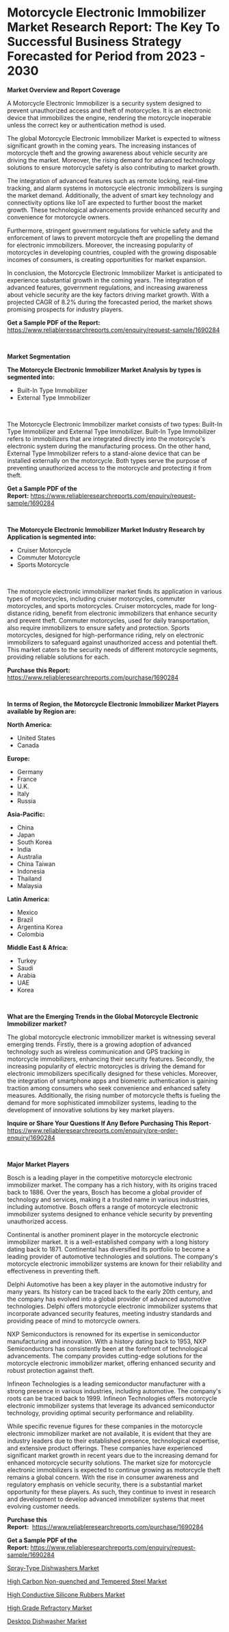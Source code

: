 <p><h1>Motorcycle Electronic Immobilizer Market Research Report: The Key To Successful Business Strategy Forecasted for Period from 2023 - 2030</h1></p><p><strong>Market Overview and Report Coverage</strong></p>
<p><p>A Motorcycle Electronic Immobilizer is a security system designed to prevent unauthorized access and theft of motorcycles. It is an electronic device that immobilizes the engine, rendering the motorcycle inoperable unless the correct key or authentication method is used.</p><p>The global Motorcycle Electronic Immobilizer Market is expected to witness significant growth in the coming years. The increasing instances of motorcycle theft and the growing awareness about vehicle security are driving the market. Moreover, the rising demand for advanced technology solutions to ensure motorcycle safety is also contributing to market growth.</p><p>The integration of advanced features such as remote locking, real-time tracking, and alarm systems in motorcycle electronic immobilizers is surging the market demand. Additionally, the advent of smart key technology and connectivity options like IoT are expected to further boost the market growth. These technological advancements provide enhanced security and convenience for motorcycle owners.</p><p>Furthermore, stringent government regulations for vehicle safety and the enforcement of laws to prevent motorcycle theft are propelling the demand for electronic immobilizers. Moreover, the increasing popularity of motorcycles in developing countries, coupled with the growing disposable incomes of consumers, is creating opportunities for market expansion.</p><p>In conclusion, the Motorcycle Electronic Immobilizer Market is anticipated to experience substantial growth in the coming years. The integration of advanced features, government regulations, and increasing awareness about vehicle security are the key factors driving market growth. With a projected CAGR of 8.2% during the forecasted period, the market shows promising prospects for industry players.</p></p>
<p><strong>Get a Sample PDF of the Report:</strong> <a href="https://www.reliableresearchreports.com/enquiry/request-sample/1690284">https://www.reliableresearchreports.com/enquiry/request-sample/1690284</a></p>
<p>&nbsp;</p>
<p><strong>Market Segmentation</strong></p>
<p><strong>The Motorcycle Electronic Immobilizer Market Analysis by types is segmented into:</strong></p>
<p><ul><li>Built-In Type Immobilizer</li><li>External Type Immobilizer</li></ul></p>
<p>&nbsp;</p>
<p><p>The Motorcycle Electronic Immobilizer market consists of two types: Built-In Type Immobilizer and External Type Immobilizer. Built-In Type Immobilizer refers to immobilizers that are integrated directly into the motorcycle's electronic system during the manufacturing process. On the other hand, External Type Immobilizer refers to a stand-alone device that can be installed externally on the motorcycle. Both types serve the purpose of preventing unauthorized access to the motorcycle and protecting it from theft.</p></p>
<p><strong>Get a Sample PDF of the Report:</strong>&nbsp;<a href="https://www.reliableresearchreports.com/enquiry/request-sample/1690284">https://www.reliableresearchreports.com/enquiry/request-sample/1690284</a></p>
<p>&nbsp;</p>
<p><strong>The Motorcycle Electronic Immobilizer Market Industry Research by Application is segmented into:</strong></p>
<p><ul><li>Cruiser Motorcycle</li><li>Commuter Motorcycle</li><li>Sports Motorcycle</li></ul></p>
<p>&nbsp;</p>
<p><p>The motorcycle electronic immobilizer market finds its application in various types of motorcycles, including cruiser motorcycles, commuter motorcycles, and sports motorcycles. Cruiser motorcycles, made for long-distance riding, benefit from electronic immobilizers that enhance security and prevent theft. Commuter motorcycles, used for daily transportation, also require immobilizers to ensure safety and protection. Sports motorcycles, designed for high-performance riding, rely on electronic immobilizers to safeguard against unauthorized access and potential theft. This market caters to the security needs of different motorcycle segments, providing reliable solutions for each.</p></p>
<p><strong>Purchase this Report:</strong>&nbsp; <a href="https://www.reliableresearchreports.com/purchase/1690284">https://www.reliableresearchreports.com/purchase/1690284</a></p>
<p>&nbsp;</p>
<p><strong>In terms of Region, the Motorcycle Electronic Immobilizer Market Players available by Region are:</strong></p>
<p>
    <p> <strong> North America: </strong>
        <ul>
            <li>United States</li>
            <li>Canada</li>
        </ul>
        </p> 
    <p> <strong> Europe: </strong>
        <ul>
            <li>Germany</li>
            <li>France</li>
            <li>U.K.</li>
            <li>Italy</li>
            <li>Russia</li>
        </ul>
        </p> 
    <p> <strong> Asia-Pacific: </strong>
        <ul>
            <li>China</li>
            <li>Japan</li>
            <li>South Korea</li>
            <li>India</li>
            <li>Australia</li>
            <li>China Taiwan</li>
            <li>Indonesia</li>
            <li>Thailand</li>
            <li>Malaysia</li>
        </ul>
        </p> 
    <p> <strong> Latin America: </strong>
        <ul>
            <li>Mexico</li>
            <li>Brazil</li>
            <li>Argentina Korea</li>
            <li>Colombia</li>
        </ul>
        </p> 
    <p> <strong> Middle East & Africa: </strong>
        <ul>
            <li>Turkey</li>
            <li>Saudi</li>
            <li>Arabia</li>
            <li>UAE</li>
            <li>Korea</li>
        </ul>
    </p>
    </p>
<p>&nbsp;</p>
<p><strong>What are the Emerging Trends in the Global Motorcycle Electronic Immobilizer market?</strong></p>
<p><p>The global motorcycle electronic immobilizer market is witnessing several emerging trends. Firstly, there is a growing adoption of advanced technology such as wireless communication and GPS tracking in motorcycle immobilizers, enhancing their security features. Secondly, the increasing popularity of electric motorcycles is driving the demand for electronic immobilizers specifically designed for these vehicles. Moreover, the integration of smartphone apps and biometric authentication is gaining traction among consumers who seek convenience and enhanced safety measures. Additionally, the rising number of motorcycle thefts is fueling the demand for more sophisticated immobilizer systems, leading to the development of innovative solutions by key market players.</p></p>
<p><strong>Inquire or Share Your Questions If Any Before Purchasing This Report</strong>- <a href="https://www.reliableresearchreports.com/enquiry/pre-order-enquiry/1690284">https://www.reliableresearchreports.com/enquiry/pre-order-enquiry/1690284</a></p>
<p>&nbsp;</p>
<p><strong>Major Market Players</strong></p>
<p><p>Bosch is a leading player in the competitive motorcycle electronic immobilizer market. The company has a rich history, with its origins traced back to 1886. Over the years, Bosch has become a global provider of technology and services, making it a trusted name in various industries, including automotive. Bosch offers a range of motorcycle electronic immobilizer systems designed to enhance vehicle security by preventing unauthorized access. </p><p>Continental is another prominent player in the motorcycle electronic immobilizer market. It is a well-established company with a long history dating back to 1871. Continental has diversified its portfolio to become a leading provider of automotive technologies and solutions. The company's motorcycle electronic immobilizer systems are known for their reliability and effectiveness in preventing theft. </p><p>Delphi Automotive has been a key player in the automotive industry for many years. Its history can be traced back to the early 20th century, and the company has evolved into a global provider of advanced automotive technologies. Delphi offers motorcycle electronic immobilizer systems that incorporate advanced security features, meeting industry standards and providing peace of mind to motorcycle owners. </p><p>NXP Semiconductors is renowned for its expertise in semiconductor manufacturing and innovation. With a history dating back to 1953, NXP Semiconductors has consistently been at the forefront of technological advancements. The company provides cutting-edge solutions for the motorcycle electronic immobilizer market, offering enhanced security and robust protection against theft. </p><p>Infineon Technologies is a leading semiconductor manufacturer with a strong presence in various industries, including automotive. The company's roots can be traced back to 1999. Infineon Technologies offers motorcycle electronic immobilizer systems that leverage its advanced semiconductor technology, providing optimal security performance and reliability. </p><p>While specific revenue figures for these companies in the motorcycle electronic immobilizer market are not available, it is evident that they are industry leaders due to their established presence, technological expertise, and extensive product offerings. These companies have experienced significant market growth in recent years due to the increasing demand for enhanced motorcycle security solutions. The market size for motorcycle electronic immobilizers is expected to continue growing as motorcycle theft remains a global concern. With the rise in consumer awareness and regulatory emphasis on vehicle security, there is a substantial market opportunity for these players. As such, they continue to invest in research and development to develop advanced immobilizer systems that meet evolving customer needs.</p></p>
<p><strong>Purchase this Report:</strong>&nbsp;&nbsp;<a href="https://www.reliableresearchreports.com/purchase/1690284">https://www.reliableresearchreports.com/purchase/1690284</a></p>
<p></p>
<p><strong>Get a Sample PDF of the Report:</strong>&nbsp;<a href="https://www.reliableresearchreports.com/enquiry/request-sample/1690284">https://www.reliableresearchreports.com/enquiry/request-sample/1690284</a></p>
<p><p><a href="https://medium.com/@kimwalker82/spray-type-dishwashers-market-trends-forecast-and-competitive-analysis-to-2030-28c2d31d99ae">Spray-Type Dishwashers Market</a></p><p><a href="https://www.linkedin.com/pulse/high-carbon-non-quenched-tempered-steel-market-insights-w2lge/">High Carbon Non-quenched and Tempered Steel Market</a></p><p><a href="https://www.linkedin.com/pulse/high-conductive-silicone-rubbers-market-size-share-global-ft6xe/">High Conductive Silicone Rubbers Market</a></p><p><a href="https://www.linkedin.com/pulse/high-grade-refractory-market-size-2023-2030-global-industrial-ugzve/">High Grade Refractory Market</a></p><p><a href="https://medium.com/@oletawunsch/desktop-dishwasher-market-report-reveals-the-latest-trends-and-growth-opportunities-of-this-market-2dd93736d032">Desktop Dishwasher Market</a></p></p>